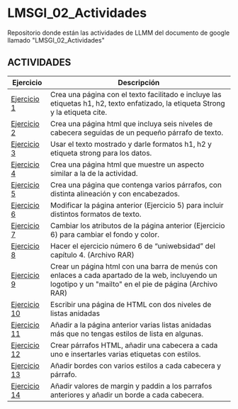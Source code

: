 # LMSGI_02_Actividades
Repositorio donde están las actividades de LLMM del documento de google llamado "LMSGI_02_Actividades"

## ACTIVIDADES
Ejercicio | Descripción
----------|------------
[Ejercicio 1](/tema1/LMSGI_02_Actividades/Ejercicio1_Actividad2.html) | Crea una página con el texto facilitado e incluye las etiquetas h1, h2, texto enfatizado, la etiqueta Strong y la etiqueta cite.
[Ejercicio 2](/tema1/LMSGI_02_Actividades/Ejercicio2_Actividad2.html) | Crea una página html que incluya seis niveles de cabecera seguidas de un pequeño párrafo de texto.
[Ejercicio 3](/tema1/LMSGI_02_Actividades/Ejercicio3_Actividad2.html) | Usar el texto mostrado y darle formatos h1, h2 y etiqueta strong para los datos.
[Ejercicio 4](/tema1/LMSGI_02_Actividades/Ejercicio4_Actividad2.html) | Crea una página html que muestre un aspecto similar a la de la actividad.
[Ejercicio 5](/tema1/LMSGI_02_Actividades/Ejercicio5_Actividad2.html) | Crea una página que contenga varios párrafos, con distinta alineación y con encabezados.
[Ejercicio 6](/tema1/LMSGI_02_Actividades/Ejercicio6_Actividad2.html) | Modificar la página anterior (Ejercicio 5) para incluir distintos formatos de texto.
[Ejercicio 7](/tema1/LMSGI_02_Actividades/Ejercicio7_Actividad2.html) | Cambiar los atributos de la página anterior (Ejercicio 6) para cambiar el fondo y color.
[Ejercicio 8](/tema1/LMSGI_02_Actividades/Ejercicio8_Actividad2.rar) | Hacer el ejercicio número 6 de “uniwebsidad” del capítulo 4. (Archivo RAR)
[Ejercicio 9](/tema1/LMSGI_02_Actividades/Ejercicio9_Actividad2.rar) | Crear un página html con una barra de menús con enlaces a cada apartado de la web, incluyendo un logotipo y un "mailto" en el pie de página (Archivo RAR)
[Ejercicio 10](/tema1/LMSGI_02_Actividades/Ejercicio10_Actividad2.html) | Escribir una página de HTML con dos niveles de listas anidadas
[Ejercicio 11](/tema1/LMSGI_02_Actividades/Ejercicio11_Actividad2.html) | Añadir a la página anterior varias listas anidadas más que no tengas estilos de lista en algunas.
[Ejercicio 12](/tema1/LMSGI_02_Actividades/Ejercicio12_Actividad2.html) | Crear párrafos HTML, añadir una cabecera a cada uno e insertarles varias etiquetas con estilos.
[Ejercicio 13](/tema1/LMSGI_02_Actividades/Ejercicio13_Actividad2.html) | Añadir bordes con varios estilos a cada cabecera y párrafo.
[Ejercicio 14](/tema1/LMSGI_02_Actividades/Ejercicio14_Actividad2.html) | Añadir valores de margin y paddin a los parrafos anteriores y añadir un borde a cada cabecera.
